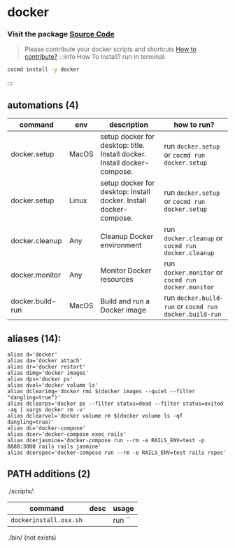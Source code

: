 # docker
### Visit the package [ Source Code ](https://github.com/cocmd/hub/tree/master/packages/docker)
> Please contribute your docker scripts and shortcuts
> [How to contribute?](https://github.com/cocmd/hub/blob/master/CONTRIBUTING.md)
:::info How To Install?
run in terminal:
```bash
cocmd install -y docker
```
:::
## automations (4)
| command | env | description | how to run? |
| --- | --- | --- | --- |
| docker.setup | MacOS | setup docker for desktop: title. Install docker. Install docker-compose.  | run `docker.setup` or `cocmd run docker.setup` |
| docker.setup | Linux | setup docker for desktop: Install docker. Install docker-compose.  | run `docker.setup` or `cocmd run docker.setup` |
| docker.cleanup | Any | Cleanup Docker environment | run `docker.cleanup` or `cocmd run docker.cleanup` |
| docker.monitor | Any | Monitor Docker resources | run `docker.monitor` or `cocmd run docker.monitor` |
| docker.build-run | MacOS | Build and run a Docker image | run `docker.build-run` or `cocmd run docker.build-run` |

## aliases (14):
```
alias d='docker'
alias da='docker attach'
alias dr='docker restart'
alias dimg='docker images'
alias dps='docker ps'
alias dvol='docker volume ls'
alias dclearimg='docker rmi $(docker images --quiet --filter "dangling=true")'
alias dclearps='docker ps --filter status=dead --filter status=exited -aq | xargs docker rm -v'
alias dclearvol='docker volume rm $(docker volume ls -qf dangling=true)'
alias dc='docker-compose'
alias dcer='docker-compose exec rails'
alias dcerjasmine='docker-compose run --rm -e RAILS_ENV=test -p 8888:3000 rails rails jasmine'
alias dcerspec='docker-compose run --rm -e RAILS_ENV=test rails rspec'

```
## PATH additions (2)
./scripts/:

| command | desc | usage 
| --- | --- | --- |
| `dockerinstall.osx.sh` |  | run `` |
./bin/ (not exists)

